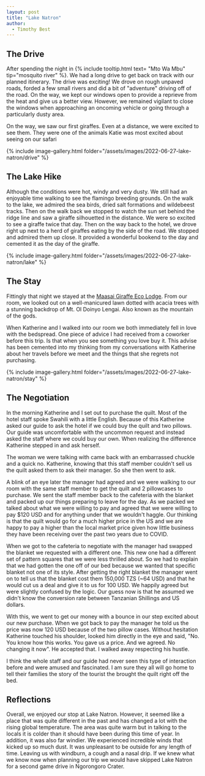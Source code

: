 ```yaml
---
layout: post
title: "Lake Natron"
author:
  - Timothy Best
---
```


## The Drive

After spending the night in {% include tooltip.html text= "Mto Wa Mbu" tip="mosquito river" %}. We had a long drive to get back on track with our planned itinerary. The drive was exciting! We drove on rough unpaved roads, forded a few small rivers and did a bit of "adventure" driving off of the road. On the way, we kept our windows open to provide a reprieve from the heat and give us a better view. However, we remained vigilant to close the windows when approaching an oncoming vehicle or going through a particularly dusty area. 

On the way, we saw our first giraffes. Even at a distance, we were excited to see them. They were one of the animals Katie was most excited about seeing on our safari

{% include image-gallery.html folder="/assets/images/2022-06-27-lake-natron/drive" %}

## The Lake Hike

Although the conditions were hot, windy and very dusty. We still had an enjoyable time walking to see the flamingo breeding grounds. On the walk to the lake, we admired the sea birds, dried salt formations and wildebeest tracks. Then on the walk back we stopped to watch the sun set behind the ridge line and saw a giraffe silhouetted in the distance. We were so excited to see a giraffe twice that day. Then on the way back to the hotel, we drove right up next to a herd of giraffes eating by the side of the road. We stopped and admired them up close. It provided a wonderful bookend to the day and cemented it as the day of the giraffe.

{% include image-gallery.html folder="/assets/images/2022-06-27-lake-natron/lake" %}

## The Stay

Fittingly that night we stayed at the [Maasai Giraffe Eco Lodge](https://www.maasaigiraffe.com/). From our room, we looked out on a well-manicured lawn dotted with acacia trees with a stunning backdrop of Mt. Ol Doinyo Lengai. Also known as the mountain of the gods.

When Katherine and I walked into our room we both immediately fell in love with the bedspread. One piece of advice I had received from a coworker before this trip. Is that when you see something you love buy it. This advise has been cemented into my thinking from my conversations with Katherine about her travels before we meet and the things that she regrets not purchasing.

{% include image-gallery.html folder="/assets/images/2022-06-27-lake-natron/stay" %}

## The Negotiation

In the morning Katherine and I set out to purchase the quilt. Most of the hotel staff spoke Swahili with a little English. Because of this Katherine asked our guide to ask the hotel if we could buy the quilt and two pillows. Our guide was uncomfortable with the uncommon request and instead asked the staff where we could buy our own. When realizing the difference Katherine stepped in and ask herself. 

The woman we were talking with came back with an embarrassed chuckle and a quick no. Katherine, knowing that this staff member couldn't sell us the quilt asked them to ask their manager. So she then went to ask. 

A blink of an eye later the manager had agreed and we were walking to our room with the same staff member to get the quilt and 2 pillowcases to purchase. We sent the staff member back to the cafeteria with the blanket and packed up our things preparing to leave for the day. As we packed we talked about what we were willing to pay and agreed that we were willing to pay $120 USD and for anything under that we wouldn't haggle. Our thinking is that the quilt would go for a much higher price in the US and we are happy to pay a higher than the local market price given how little business they have been receiving over the past two years due to COVID.

When we got to the cafeteria to negotiate with the manager had swapped the blanket we requested with a different one. This new one had a different set of pattern squares that we were less thrilled about. So we had to explain that we had gotten the one off of our bed because we wanted that specific blanket not one of its style. After getting the right blanket the manager went on to tell us that the blanket cost them 150,000 TZS (~64 USD) and that he would cut us a deal and give it to us for 100 USD. We happily agreed but were slightly confused by the logic. Our guess now is that he assumed we didn't know the conversion rate between Tanzanian Shillings and US dollars.

With this, we went to get our money with a bounce in our step excited about our new purchase. When we got back to pay the manager he told us the price was now 120 USD because of the two pillow cases. Without hesitation Katherine touched his shoulder, looked him directly in the eye and said, "No. You know how this works. You gave us a price. And we agreed. No changing it now". He accepted that. I walked away respecting his hustle.

I think the whole staff and our guide had never seen this type of interaction before and were amused and fascinated. I am sure they all will go home to tell their families the story of the tourist the brought the quilt right off the bed. 

## Reflections

Overall, we enjoyed our stop at Lake Natron. However, it seemed like a place that was quite different in the past and has changed a lot with the rising global temperature. The area was quite warm but in talking to the locals it is colder than it should have been during this time of year. In addition, it was also far windier. We experienced incredible winds that kicked up so much dust. It was unpleasant to be outside for any length of time. Leaving us with windburn, a cough and a nasal drip. If we knew what we know now when planning our trip we would have skipped Lake Natron for a second game drive in  Ngorongoro Crater.
